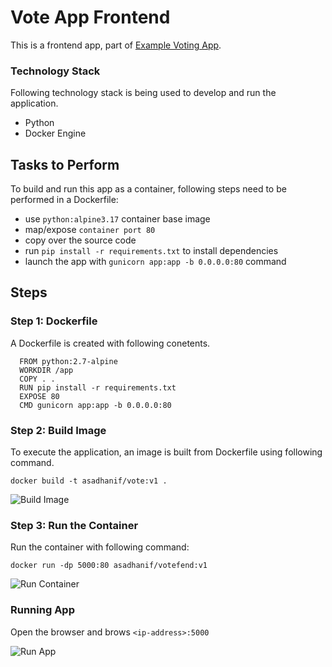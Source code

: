 # Vote App Frontend 

This is a frontend app, part of [Example Voting App](https://github.com/dockersamples/example-voting-app.git).  

### Technology Stack 
Following technology stack is being used to develop and run the application. 
 * Python
 * Docker Engine 

## Tasks to Perform

To build and run this app as a container, following steps need to be performed in a Dockerfile: 

  * use `python:alpine3.17` container base image
  * map/expose `container port 80`
  * copy over the source code
  * run `pip install -r requirements.txt` to install dependencies
  * launch the app with `gunicorn app:app -b 0.0.0.0:80` command

## Steps 
### Step 1: Dockerfile
A Dockerfile is created with following conetents. 
```
  FROM python:2.7-alpine
  WORKDIR /app
  COPY . .
  RUN pip install -r requirements.txt
  EXPOSE 80
  CMD gunicorn app:app -b 0.0.0.0:80
```  
### Step 2: Build Image
To execute the application, an image is built from Dockerfile using following command. 

`docker build -t asadhanif/vote:v1 .` 

![Build Image](./screenshorts/build-image.png)

### Step 3: Run the Container
Run the container with following command:

`docker run -dp 5000:80 asadhanif/votefend:v1` 

![Run Container](./screenshorts/run-container.png)

### Running App
Open the browser and brows `<ip-address>:5000`

![Run App](./screenshorts/running-app.png)